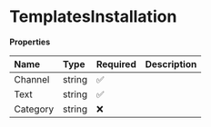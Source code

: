 # TemplatesInstallation

**Properties**

| Name     | Type   | Required | Description |
| :------- | :----- | :------- | :---------- |
| Channel  | string | ✅       |             |
| Text     | string | ✅       |             |
| Category | string | ❌       |             |
